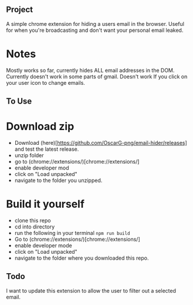 ## Project

A simple chrome extension for hiding a users email in the browser.
Useful for when you're broadcasting and don't want your personal email leaked.

# Notes

Mostly works so far, currently hides ALL email addresses in the DOM.
Currently doesn't work in some parts of gmail. Doesn't work If you click on your user icon to change emails.

## To Use

# Download zip

- Download (here)[https://github.com/OscarG-png/email-hider/releases] and test the latest release.
- unzip folder
- go to (chrome://extensions/)[chrome://extensions/]
- enable developer mod
- click on "Load unpacked"
- navigate to the folder you unzipped.

# Build it yourself

- clone this repo
- cd into directory
- run the following in your terminal `npm run build`
- Go to (chrome://extensions/)[chrome://extensions/]
- enable developer mode
- click on "Load unpacked"
- navigate to the folder where you downloaded this repo.

## Todo

I want to update this extension to allow the user to filter out a selected email.
